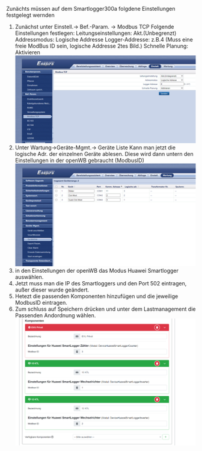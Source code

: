 Zunächts müssen auf dem Smartlogger300a folgdene Einstellungen festgelegt wernden

1. Zunächst unter Einstell.-> Bef.-Param. -> Modbus TCP
   Folgende Einstellungen festlegen:
     Leitungseinstellungen: Akt.(Unbegrenzt)
     Addressmodus: Logische Addresse
     Logger-Addresse: z.B.4 (Muss eine freie ModBus ID sein, logische Addresse 2tes Bild.)
     Schnelle Planung: Aktivieren
    ![Huawei Smartlogger ModBusTCP](HuaweiSmartloggerModBusTCP.png)
2.  Unter Wartung->Geräte-Mgmt.-> Geräte Liste
    Kann man jetzt die logische Adr. der einzelnen Geräte ablesen. Diese wird dann untern den Einstellungen in der openWB gebraucht (ModbusID)
    ![Huawei Smartlogger Komponenten](HuaweiSmartloggerLogischeAdressen.png)
4. in den Einstellungen der openWB das Modus Huawei Smartlogger auswählen.
5. Jetzt muss man die IP des Smartloggers und den Port 502 eintragen, außer dieser wurde geändert.
6. Hetezt die passenden Komponenten hinzufügen und die jeweilige ModbusID eintragen.
7. Zum schluss auf Speichern drücken und unter dem Lastmanagement die Passenden Andordnung wählen.
  ![Huawei Smartlogger Komponenten](HuaweiSmartloggerKomponenten.png)
